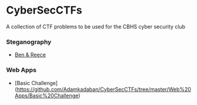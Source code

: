 # CyberSecCTFs
A collection of CTF problems to be used for the CBHS cyber security club

### Steganography
* [Ben & Reece](https://github.com/Adamkadaban/CyberSecCTFs/tree/master/Steganography/Ben%20%26%20Reece)

### Web Apps
* [Basic Challenge] (https://github.com/Adamkadaban/CyberSecCTFs/tree/master/Web%20Apps/Basic%20Challenge)

